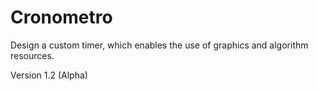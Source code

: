# Cronometro

Design a custom timer, which enables the use of graphics and algorithm resources.

Version 1.2 (Alpha)
